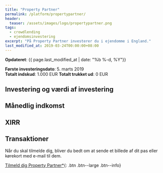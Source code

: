 ```yaml
---
title: "Property Partner"
permalink: /platform/propertypartner/
header:
  teaser: /assets/images/logo/propertypartner.png
tags:
  - crowdlending
  - ejendomsinvestering
excerpt: "På Property Partner investerer du i ejendomme i England."
last_modified_at: 2019-03-24T00:00:00+08:00
---
```


**Opdateret**: {{ page.last_modified_at | date: "%b %-d, %Y"}}

**Første investeringsdato**: 5. marts 2019  
**Totalt indskud**: 1.000 EUR
**Totalt trukket ud**: 0 EUR

## Investering og værdi af investering

## Månedlig indkomst

## XIRR

## Transaktioner


Når du skal tilmelde dig, bliver du bedt om at sende et billede af dit pas eller kørekort med e-mail til dem.

[Tilmeld dig Property Partner*](/go/propertypartner/){: .btn .btn--large .btn--info}
